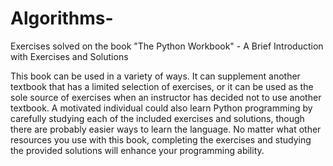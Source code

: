 # Algorithms-
Exercises solved on the book "The Python Workbook" - A Brief Introduction with Exercises and Solutions


This book can be used in a variety of ways. It can supplement another textbook
that has a limited selection of exercises, or it can be used as the sole source of
exercises when an instructor has decided not to use another textbook. A motivated
individual could also learn Python programming by carefully studying each of the
included exercises and solutions, though there are probably easier ways to learn the
language. No matter what other resources you use with this book, completing the
exercises and studying the provided solutions will enhance your programming
ability.
